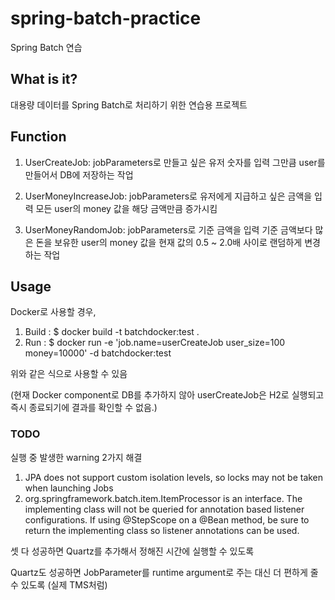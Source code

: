 # spring-batch-practice

Spring Batch 연습

## What is it?

대용량 데이터를 Spring Batch로 처리하기 위한 연습용 프로젝트

## Function

1. UserCreateJob: jobParameters로 만들고 싶은 유저 숫자를 입력 그만큼 user를 만들어서 DB에 저장하는 작업

2. UserMoneyIncreaseJob: jobParameters로 유저에게 지급하고 싶은 금액을 입력 모든 user의 money 값을 해당 금액만큼 증가시킴

3. UserMoneyRandomJob: jobParameters로 기준 금액을 입력 기준 금액보다 많은 돈을 보유한 user의 money 값을 현재 값의 0.5 ~ 2.0배
   사이로 랜덤하게 변경하는 작업

## Usage

Docker로 사용할 경우,

1. Build : $ docker build -t batchdocker:test .
2. Run : $ docker run -e 'job.name=userCreateJob user_size=100 money=10000' -d batchdocker:test

위와 같은 식으로 사용할 수 있음

(현재 Docker component로 DB를 추가하지 않아 userCreateJob은 H2로 실행되고 즉시 종료되기에 결과를 확인할 수 없음.)

### TODO

실행 중 발생한 warning 2가지 해결

1. JPA does not support custom isolation levels, so locks may not be taken when launching Jobs
2. org.springframework.batch.item.ItemProcessor is an interface. The implementing class will not be
   queried for annotation based listener configurations. If using @StepScope on a @Bean method, be
   sure to return the implementing class so listener annotations can be used.

셋 다 성공하면 Quartz를 추가해서 정해진 시간에 실행할 수 있도록

Quartz도 성공하면 JobParameter를 runtime argument로 주는 대신 더 편하게 줄 수 있도록 (실제 TMS처럼)
